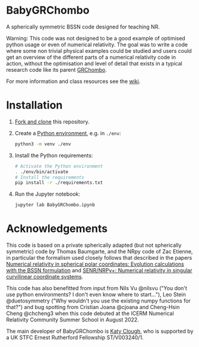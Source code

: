# BabyGRChombo

A spherically symmetric BSSN code designed for teaching NR.

Warning: This code was not designed to be a good example of optimised python usage or even of numerical relativity. The goal was to write a code where some non trivial physical examples could be studied and users could get an overview of the different parts of a numerical relativity code in action, without the optimisation and level of detail that exists in a typical research code like its parent [GRChombo](https://github.com/GRChombo/GRChombo).

For more information and class resources see the [wiki](https://github.com/KAClough/BabyGRChombo/wiki).


# Installation

1. [Fork and clone](https://docs.github.com/en/get-started/quickstart/fork-a-repo)
   this repository.
2. Create a [Python environment](https://docs.python.org/3/tutorial/venv.html),
   e.g. in `./env`:

    ```sh
    python3 -m venv ./env
    ```

3. Install the Python requirements:

    ```sh
    # Activate the Python environment
    . ./env/bin/activate
    # Install the requirements
    pip install -r ./requirements.txt
    ```

4. Run the Jupyter notebook:

    ```sh
    jupyter lab BabyGRChombo.ipynb
    ```

# Acknowledgements

This code is based on a private spherically adapted (but not spherically symmetric) code by Thomas Baumgarte, and the NRpy code of Zac Etienne, in particular the formalism used closely follows that described in the papers [Numerical relativity in spherical polar coordinates: Evolution calculations with the BSSN formulation](https://journals.aps.org/prd/abstract/10.1103/PhysRevD.87.044026) and [SENR/NRPy+: Numerical relativity in singular curvilinear coordinate systems](https://journals.aps.org/prd/abstract/10.1103/PhysRevD.97.064036).

This code has also benefitted from input from Nils Vu @nilsvu ("You don't use python environments? I don't even know where to start..."), Leo Stein @duetosymmetry ("Why wouldn't you use the existing numpy functions for that?") and bug spotting from Cristian Joana @cjoana and Cheng-Hsin Cheng @chcheng3 when this code debuted at the ICERM Numerical Relativity Community Summer School in August 2022.

The main developer of BabyGRChombo is [Katy Clough](https://www.qmul.ac.uk/maths/profiles/katyclough.html), who is supported by a UK STFC Ernest Rutherford Fellowship ST/V003240/1.

